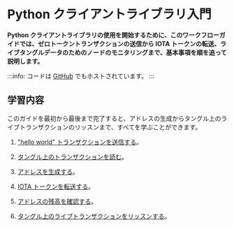 # Python クライアントライブラリ入門
<!-- # Get started with the Python client library -->

**Python クライアントライブラリの使用を開始するために、このワークフローガイドでは、ゼロトークントランザクションの送信から IOTA トークンの転送、ライブタングルデータのためのノードのモニタリングまで、基本事項を順を追って説明します。**
<!-- **To help you get started with the Python client library, this workflow guide walks you through the essentials from sending a zero-value transaction to transferring IOTA tokens and monitoring a node for live Tangle data.** -->

:::info:
コードは [GitHub](https://github.com/iota-community/python-iota-workshop) でもホストされています。
:::
<!-- :::info: -->
<!-- The code is also hosted on [GitHub](https://github.com/iota-community/python-iota-workshop). -->
<!-- ::: -->

## 学習内容
<!-- ## What you will learn -->

このガイドを最初から最後まで完了すると、アドレスの生成からタングル上のライブトランザクションのリッスンまで、すべてを学ぶことができます。
<!-- If you complete this guide from beginning to end, you'll learn everything from generating addresses to listening for live transaction on the Tangle. -->

1. ["hello world" トランザクションを送信する](../python/send-your-first-bundle.md)。
<!-- 1. [Send a "hello world" transaction](../python/send-your-first-bundle.md) -->

2. [タングル上のトランザクションを読む](../python/read-transactions.md)。
<!-- 2. [Read transactions on the Tangle](../python/read-transactions.md) -->

3. [アドレスを生成する](../python/generate-an-address.md)。
<!-- 3. [Generate an address](../python/generate-an-address.md) -->

4. [IOTA トークンを転送する](../python/transfer-iota-tokens.md)。
<!-- 4. [Transfer IOTA tokens](../python/transfer-iota-tokens.md) -->

5. [アドレスの残高を確認する](../python/check-balance.md)。
<!-- 5. [Check the balance of an address](../python/check-balance.md) -->

6. [タングル上のライブトランザクションをリッスンする](../python/listen-for-transactions.md)。
<!-- 6. [Listen for live transactions on the Tangle](../python/listen-for-transactions.md) -->
